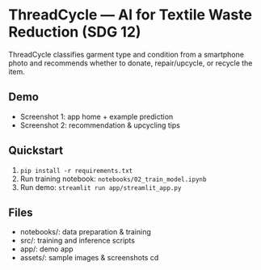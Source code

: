 # ThreadCycle — AI for Textile Waste Reduction (SDG 12)

ThreadCycle classifies garment type and condition from a smartphone photo and recommends whether to donate, repair/upcycle, or recycle the item.

## Demo
- Screenshot 1: app home + example prediction
- Screenshot 2: recommendation & upcycling tips

## Quickstart
1. `pip install -r requirements.txt`
2. Run training notebook: `notebooks/02_train_model.ipynb`
3. Run demo: `streamlit run app/streamlit_app.py`

## Files
- notebooks/: data preparation & training
- src/: training and inference scripts
- app/: demo app
- assets/: sample images & screenshots
cd 